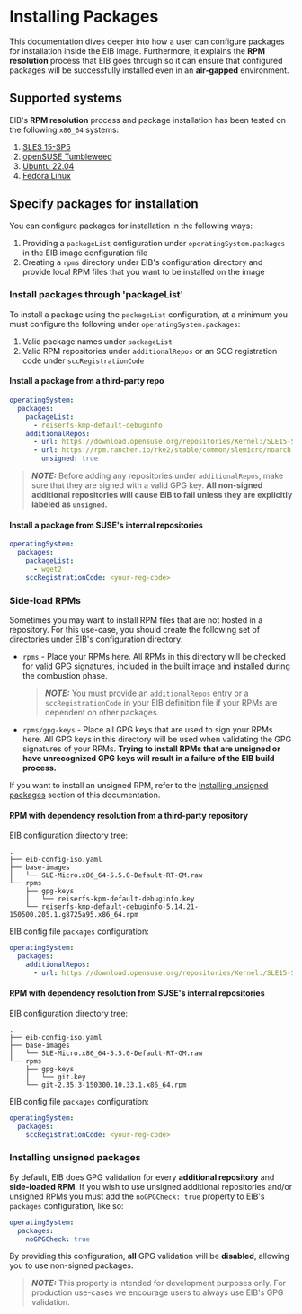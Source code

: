 # Installing Packages
This documentation dives deeper into how a user can configure packages for installation inside the EIB image. Furthermore, it explains the **RPM resolution** process that EIB goes through so it can ensure that configured packages will be successfully installed even in an **air-gapped** environment.

## Supported systems
EIB's **RPM resolution** process and package installation has been tested on the following `x86_64` systems: 
1. [SLES 15-SP5](https://www.suse.com/download/sles/)
1. [openSUSE Tumbleweed](https://get.opensuse.org/tumbleweed/)
1. [Ubuntu 22.04](https://releases.ubuntu.com/jammy/)
1. [Fedora Linux](https://fedoraproject.org/server/download)

## Specify packages for installation
You can configure packages for installation in the following ways:
1. Providing a `packageList` configuration under `operatingSystem.packages` in the EIB image configuration file
1. Creating a `rpms` directory under EIB's configuration directory and provide local RPM files that you want to be installed on the image

### Install packages through 'packageList'
To install a package using the `packageList` configuration, at a minimum you must configure the following under `operatingSystem.packages`:
1. Valid package names under `packageList`
1. Valid RPM repositories under `additionalRepos` or an SCC registration code under `sccRegistrationCode`

#### Install a package from a third-party repo
```yaml
operatingSystem:
  packages:
    packageList:
      - reiserfs-kmp-default-debuginfo
    additionalRepos:
      - url: https://download.opensuse.org/repositories/Kernel:/SLE15-SP5/pool
      - url: https://rpm.rancher.io/rke2/stable/common/slemicro/noarch
        unsigned: true
```
> **_NOTE:_** Before adding any repositories under `additionalRepos`, make sure that they are signed with a valid GPG key.
> **All non-signed additional repositories will cause EIB to fail unless they are explicitly labeled as `unsigned`.**

#### Install a package from SUSE's internal repositories
```yaml
operatingSystem:
  packages:
    packageList:
      - wget2
    sccRegistrationCode: <your-reg-code>
```

### Side-load RPMs
Sometimes you may want to install RPM files that are not hosted in a repository. For this use-case, you should create the following set of directories under EIB's configuration directory:

* `rpms` - Place your RPMs here. All RPMs in this directory will be checked for valid GPG signatures, included in the built image and installed during the combustion phase. 
  > **_NOTE:_** You must provide an `additionalRepos` entry or a `sccRegistrationCode` in your EIB definition file if your RPMs are dependent on other packages.
* `rpms/gpg-keys` - Place all GPG keys that are used to sign your RPMs here. All GPG keys in this directory will be used when validating the GPG signatures of your RPMs. **Trying to install RPMs that are unsigned or have unrecognized GPG keys will result in a failure of the EIB build process.**

If you want to install an unsigned RPM, refer to the [Installing unsigned packages](#installing-unsigned-packages) section of this documentation.

#### RPM with dependency resolution from a third-party repository  
EIB configuration directory tree:
```shell
.
├── eib-config-iso.yaml
├── base-images
│   └── SLE-Micro.x86_64-5.5.0-Default-RT-GM.raw
└── rpms
    ├── gpg-keys
    │   └── reiserfs-kpm-default-debuginfo.key
    └── reiserfs-kmp-default-debuginfo-5.14.21-150500.205.1.g8725a95.x86_64.rpm
```

EIB config file `packages` configuration:
```yaml
operatingSystem:
  packages:
    additionalRepos:
      - url: https://download.opensuse.org/repositories/Kernel:/SLE15-SP5/pool
```

#### RPM with dependency resolution from SUSE's internal repositories
EIB configuration directory tree:
```shell
.
├── eib-config-iso.yaml
├── base-images
│   └── SLE-Micro.x86_64-5.5.0-Default-RT-GM.raw
└── rpms
    ├── gpg-keys
    │   └── git.key
    └── git-2.35.3-150300.10.33.1.x86_64.rpm
```

EIB config file `packages` configuration:
```yaml
operatingSystem:
  packages:
    sccRegistrationCode: <your-reg-code>
```

### Installing unsigned packages
By default, EIB does GPG validation for every **additional repository** and **side-loaded RPM**.
If you wish to use unsigned additional repositories and/or unsigned RPMs you must add the `noGPGCheck: true` property to EIB's `packages` configuration, like so:
```yaml
operatingSystem:
  packages:
    noGPGCheck: true
```
By providing this configuration, **all** GPG validation will be **disabled**, allowing you to use non-signed packages.

> **_NOTE:_** This property is intended for development purposes only. For production use-cases we encourage users to always use EIB's GPG validation.